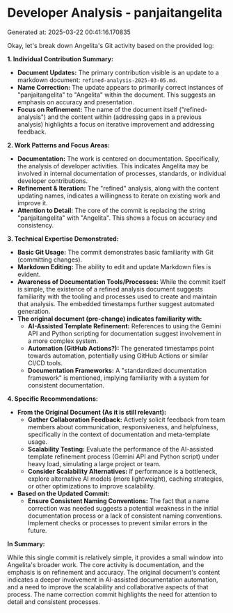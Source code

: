 # Developer Analysis - panjaitangelita
Generated at: 2025-03-22 00:41:16.170835

Okay, let's break down Angelita's Git activity based on the provided log:

**1. Individual Contribution Summary:**

*   **Document Updates:** The primary contribution visible is an update to a markdown document: `refined-analysis-2025-03-05.md`.
*   **Name Correction:** The update appears to primarily correct instances of "panjaitangelita" to "Angelita" within the document. This suggests an emphasis on accuracy and presentation.
*   **Focus on Refinement:** The name of the document itself ("refined-analysis") and the content within (addressing gaps in a previous analysis) highlights a focus on iterative improvement and addressing feedback.

**2. Work Patterns and Focus Areas:**

*   **Documentation:**  The work is centered on documentation.  Specifically, the analysis of developer activities. This indicates Angelita may be involved in internal documentation of processes, standards, or individual developer contributions.
*   **Refinement & Iteration:** The "refined" analysis, along with the content updating names, indicates a willingness to iterate on existing work and improve it.
*   **Attention to Detail:**  The core of the commit is replacing the string "panjaitangelita" with "Angelita".  This shows a focus on accuracy and consistency.

**3. Technical Expertise Demonstrated:**

*   **Basic Git Usage:** The commit demonstrates basic familiarity with Git (committing changes).
*   **Markdown Editing:** The ability to edit and update Markdown files is evident.
*   **Awareness of Documentation Tools/Processes:** While the commit itself is simple, the existence of a refined analysis document suggests familiarity with the tooling and processes used to create and maintain that analysis.  The embedded timestamps further suggest automated generation.
* **The original document (pre-change) indicates familiarity with:**
    *   **AI-Assisted Template Refinement:**  References to using the Gemini API and Python scripting for documentation suggest involvement in a more complex system.
    *   **Automation (GitHub Actions?):** The generated timestamps point towards automation, potentially using GitHub Actions or similar CI/CD tools.
    *   **Documentation Frameworks:**  A "standardized documentation framework" is mentioned, implying familiarity with a system for consistent documentation.

**4. Specific Recommendations:**

*   **From the Original Document (As it is still relevant):**
    *   **Gather Collaboration Feedback:** Actively solicit feedback from team members about communication, responsiveness, and helpfulness, specifically in the context of documentation and meta-template usage.
    *   **Scalability Testing:** Evaluate the performance of the AI-assisted template refinement process (Gemini API and Python script) under heavy load, simulating a large project or team.
    *   **Consider Scalability Alternatives:** If performance is a bottleneck, explore alternative AI models (more lightweight), caching strategies, or other optimizations to improve scalability.
*   **Based on the Updated Commit:**
    *   **Ensure Consistent Naming Conventions:** The fact that a name correction was needed suggests a potential weakness in the initial documentation process or a lack of consistent naming conventions. Implement checks or processes to prevent similar errors in the future.

**In Summary:**

While this single commit is relatively simple, it provides a small window into Angelita's broader work.  The core activity is documentation, and the emphasis is on refinement and accuracy.  The original document's content indicates a deeper involvement in AI-assisted documentation automation, and a need to improve the scalability and collaborative aspects of that process. The name correction commit highlights the need for attention to detail and consistent processes.
